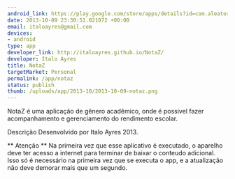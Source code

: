 ```yaml
--- 
android_link: https://play.google.com/store/apps/details?id=com.aleatory.notaz
date: 2013-10-09 23:30:51.021072 +00:00
email: italoayres@gmail.com
devices: 
- android
type: app
developer_link: http://italoayres.github.io/NotaZ/
developer: Italo Ayres
title: NotaZ
targetMarket: Personal
permalink: /app/notaz
status: publish
thumb: /uploads/app/2013-10/2013-10-09-notaz.png
---
```


 NotaZ é uma aplicação de gênero acadêmico, onde é possivel fazer 
 acompanhamento e gerenciamento do rendimento escolar.

Descrição
Desenvolvido por Italo Ayres 2013. 

** Atenção ** 
Na primeira vez que esse aplicativo é executado, o aparelho deve ter acesso a internet para terminar de baixar o conteudo adicional. 
Isso só é necessário na primeira vez que se executa o app, e a atualização não deve demorar mais que um segundo.


